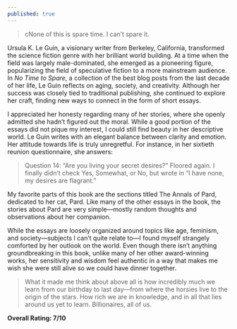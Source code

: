 ```yaml
---
published: true
---
```

> cNone of this is spare time. I can’t spare it.

Ursula K. Le Guin, a visionary writer from Berkeley, California, transformed the science fiction genre with her brilliant world building. At a time when the field was largely male-dominated, she emerged as a pioneering figure, popularizing the field of speculative fiction to a more mainstream audience. In _No Time to Spare_, a collection of the best blog posts from the last decade of her life, Le Guin reflects on aging, society, and creativity. Although her success was closely tied to traditional publishing, she continued to explore her craft, finding new ways to connect in the form of short essays.

I appreciated her honesty regarding many of her stories, where she openly admitted she hadn’t figured out the moral. While a good portion of the essays did not pique my interest, I could still find beauty in her descriptive world. Le Guin writes with an elegant balance between clarity and emotion. Her attitude towards life is truly unregretful. For instance, in her sixtieth reunion questionnaire, she answers:

> Question 14: “Are you living your secret desires?” Floored again. I finally didn’t check Yes, Somewhat, or No, but wrote in “I have none, my desires are flagrant.”

My favorite parts of this book are the sections titled The Annals of Pard, dedicated to her cat, Pard. Like many of the other essays in the book, the stories about Pard are very simple—mostly random thoughts and observations about her companion.

While the essays are loosely organized around topics like age, feminism, and society—subjects I can’t quite relate to—I found myself strangely comforted by her outlook on the world. Even though there isn’t anything groundbreaking in this book, unlike many of her other award-winning works, her sensitivity and wisdom feel authentic in a way that makes me wish she were still alive so we could have dinner together.

> What it made me think about above all is how incredibly much we learn from our birthday to last day—from where the horsies live to the origin of the stars. How rich we are in knowledge, and in all that lies around us yet to learn. Billionaires, all of us.

**Overall Rating: 7/10**